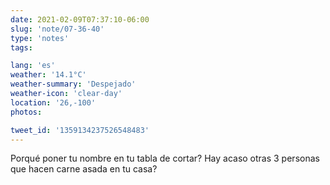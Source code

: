 ```yaml
---
date: 2021-02-09T07:37:10-06:00
slug: 'note/07-36-40'
type: 'notes'
tags:

lang: 'es'
weather: '14.1°C'
weather-summary: 'Despejado'
weather-icon: 'clear-day'
location: '26,-100'
photos:

tweet_id: '1359134237526548483'
---
```

Porqué poner tu nombre en tu tabla de cortar?
Hay acaso otras 3 personas que hacen carne asada en tu casa? 